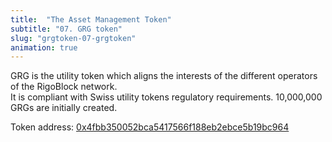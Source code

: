 ```yaml
---
title:  "The Asset Management Token"
subtitle: "07. GRG token"
slug: "grgtoken-07-grgtoken"
animation: true
---
```


GRG is the utility token which aligns the interests of the different operators of the RigoBlock network. <br />
It is compliant with Swiss utility tokens regulatory requirements. 10,000,000 GRGs are initially created. <br />

Token address: <a href="https://etherscan.io/token/0x4fbb350052bca5417566f188eb2ebce5b19bc964" target="_blank">0x4fbb350052bca5417566f188eb2ebce5b19bc964</a><br />

<script type="text/javascript" src="https://files.coinmarketcap.com/static/widget/currency.js"></script><div class="coinmarketcap-currency-widget" data-currencyid="4927" data-base="USD" data-secondary="" data-ticker="true" data-rank="true" data-marketcap="true" data-volume="true" data-statsticker="true" data-stats="USD"></div>


<p>&nbsp;</p>
